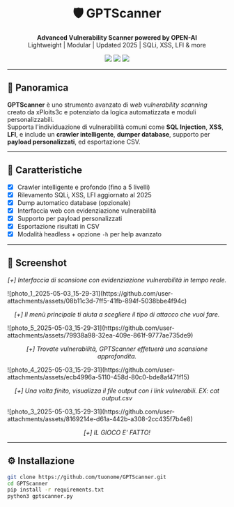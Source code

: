 <h1 align="center">🛡️ GPTScanner</h1>
<p align="center">
  <strong>Advanced Vulnerability Scanner powered by OPEN-AI</strong><br>
  Lightweight | Modular | Updated 2025 | SQLi, XSS, LFI & more
</p>

<p align="center">
  <img src="https://img.shields.io/badge/status-active-success?style=flat-square" />
  <img src="https://img.shields.io/github/license/xPloits3c/GPTScanner?style=flat-square" />
  <img src="https://img.shields.io/github/stars/xPloits3c/GPTScanner?style=social" />
</p>

---

## 🚀 Panoramica

**GPTScanner** è uno strumento avanzato di *web vulnerability scanning* creato da xPloits3c e potenziato da logica automatizzata e moduli personalizzabili.  
Supporta l'individuazione di vulnerabilità comuni come **SQL Injection**, **XSS**, **LFI**, e include un **crawler intelligente**, **dumper database**, supporto per **payload personalizzati**, ed esportazione CSV.

---

## 🧰 Caratteristiche

- [x] Crawler intelligente e profondo (fino a 5 livelli)
- [x] Rilevamento SQLi, XSS, LFI aggiornato al 2025
- [x] Dump automatico database (opzionale)
- [x] Interfaccia web con evidenziazione vulnerabilità
- [x] Supporto per payload personalizzati
- [x] Esportazione risultati in CSV
- [x] Modalità headless + opzione `-h` per help avanzato

---

## 📸 Screenshot

<p align="center">
  <em>[+] Interfaccia di scansione con evidenziazione vulnerabilità in tempo reale.</em>
</p>
![photo_1_2025-05-03_15-29-31](https://github.com/user-attachments/assets/08b11c3d-7ff5-41fb-894f-5038bbe4f94c)
<p align="center">
  <em>[+] Il menù principale ti aiuta a scegliere il tipo di attacco che vuoi fare.</em>
</p>
![photo_5_2025-05-03_15-29-31](https://github.com/user-attachments/assets/79938a98-32ea-409e-861f-9777ae735de9)
<p align="center">
  <em>[+] Trovate vulnerabilità, GPTScanner effetuerà una scansione approfondita.</em>
</p>
![photo_4_2025-05-03_15-29-31](https://github.com/user-attachments/assets/ecb4996a-5110-458d-80c0-bde8af471f15)
<p align="center">
  <em>[+] Una volta finito, visualizza il file output con i link vulnerabili. EX: cat output.csv</em>
</p>
![photo_3_2025-05-03_15-29-31](https://github.com/user-attachments/assets/8169214e-d61a-442b-a308-2cc435f7b4e8)
<p align="center">
  <em>[+] IL GIOCO E' FATTO!</em>

---

## ⚙️ Installazione

```bash
git clone https://github.com/tuonome/GPTScanner.git
cd GPTScanner
pip install -r requirements.txt
python3 gptscanner.py
